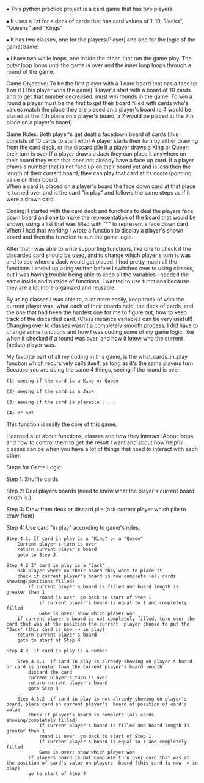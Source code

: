 ⦁	This python practice project is a card game that has two players.

⦁	It uses a list for a deck of cards that has card values of 1-10, "Jacks", "Queens" and "Kings"

⦁	It has two classes, one for the players(Player) and one for the logic of the game(Game).

⦁	I have two while loops, one inside the other, that run the game play.  The outer loop loops until the game is over and the inner loop loops through a round of the game.

Game Objective:
To be the first player with a 1 card board that has a face up 1 on it (This player wins the game).  Player's start with a board of 10 cards and to get that number decreased, must win rounds in the game.  To win a round a player must be the first to get their board filled with cards who's values match the place they are placed on a player's board (a 4 would be placed at the 4th place on a player's board, a 7 would be placed at the 7th place on a player's board).  

Game Rules:
Both player's get dealt a facedown board of cards (this consists of 10 cards to start with)
A player starts their turn by either drawing from the card deck, or the discard pile
If a player draws a King or Queen their turn is over
If a player draws a Jack they can place it anywhere on their board they wish that does not already have a face up card.
If a player draws a number that is not face up on their board yet and is less then the length of their current board, they can play that card at its cooresponding value on their board.  
When a card is placed on a player's board the face down card at that place is turned over and is the card "in play" and follows the same steps as if it were a drawn card.

Coding:
I started with the card deck and functions to deal the players face down board and one to make the representation of the board that would be shown, using a list that was filled with "*" to represent a face down card. When I had that working I wrote a function to display a player's shown board and then the function to run the game logic.  

After that I was able to write supporting functions, like one to check if the discarded card should be used, and to change which player's turn is was and to see where a Jack would get placed.
I had pretty much all the functions I ended up using written before I switched over to using classes, but I was having trouble being able to keep all the variables I needed the same inside and outside of functions.   I wanted to use functions because they are a lot more organized and reusable.  

By using classes I was able to, a lot more easily, keep track of who the current player was, what each of their boards held, the deck of cards, and the one that had been the hardest one for me to figure out, how to keep track of the discarded card. (Class instance variables can be very useful!)
Changing over to classes wasn't a completely smooth process.  I did have to change some functions and how I was coding some of my game logic, like when it checked if a round was over, and how it knew who the current (active) player was.

My favorite part of all my coding in this game, is the what_cards_in_play function which recursively calls itself, as long as it's the same players turn.  Because you are doing the same 4 things, 
	seeing if the round is over 
 
	(1) seeing if the card is a King or Queen 
 
	(2) seeing if the card is a Jack

	(3) seeing if the card is playable . . . 
 
	(4) or not.
 
This function is really the core of this game.

I learned a lot about functions, classes and how they interact.  About loops and how to control them to get the result I want and about how helpful classes can be when you have a lot of things that need to interact with each other. 

Steps  for Game Logic:

Step 1:  Shuffle cards 

Step 2:  Deal players boards (need to know what the player's  current board length is.)

Step 3:  Draw from deck or discard pile (ask current player which pile to draw from)

Step 4:   Use card "in play" according to game's rules. 

	Step 4.1: If card in play is a "King" or a "Queen"
		Current player's turn is over 
		return current player's board
		goto to Step 3

	Step 4.2 If card in play is a "Jack"
		ask player where on their board they want to place it
		check if current player's board is now complete (all cards showing/positions filled)
			if current player's board is filled and board length is greater than 1 
				round is over, go back to start of Step 1
				if current player's board is equal to 1 and completely filled
				Game is over: show which player won
		if current player's board is not completely filled, turn over the card that was at the position the current  player choose to put the "Jack" (this card is now -> in play)
		return current player's board
		goto to start of Step 4

	Step 4.3  If card in play is a number

		Step 4.3.1  if card in play is already showing on player's board or card is greater than the current player's board length
			discard the card
			current player's turn is over
			return current player's board
			goto Step 3

		Step 4.3.2  if card in play is not already showing on player's board, place card on current player's  board at position of card's value
			check if player's board is complete (all cards showing/completely filled)
				if current player's board is filled and board length is greater	than 1 
				round is over, go back to start of Step 1
				if current player's board is equal to 1 and completely filled
				Game is over: show which player won
			if players board is not complete turn over card that was at the position of card's value on players  board (this card is now -> in play)
			go to start of Step 4

